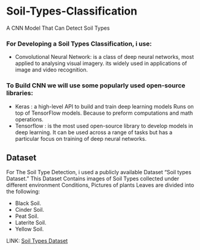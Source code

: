 # Soil-Types-Classification
A CNN Model That Can Detect Soil Types 
### For Developing a Soil Types Classification, i use:
* Convolutional Neural Network: is a class of deep neural networks, most applied to analysing visual imagery. its widely used in applications of image and video recognition.
### To Build CNN we will use some popularly used open-source libraries:
* Keras : a high-level API to build and train deep learning models Runs on top of TensorFlow models. Because to preform computations and math operations.
* Tensorflow : is the most used open-source library to develop models in deep learning. It can be used across a range of tasks but has a particular focus on training of deep neural networks.
## Dataset 
For The Soil Type Detection, i used a publicly available Dataset “Soil types Dataset.”
This Dataset Contains images of Soil Types collected under different environment Conditions, Pictures of plants Leaves are divided into the following:
* Black Soil. 
* Cinder Soil. 
* Peat Soil. 
* Laterite Soil. 
* Yellow Soil.

LINK: [Soil Types Dataset](https://www.kaggle.com/prasanshasatpathy/soil-types)
